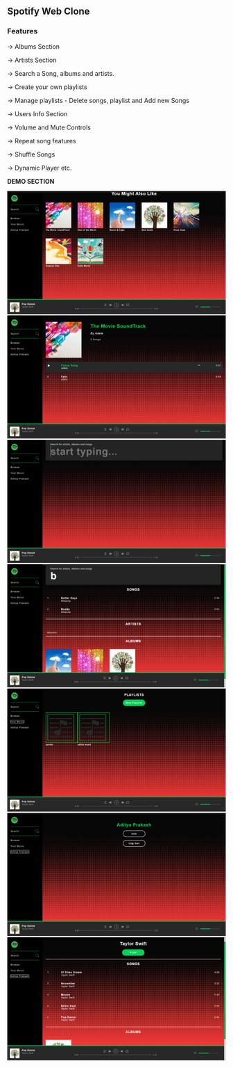 ## Spotify Web Clone

### Features

-> Albums Section

-> Artists Section

-> Search a Song, albums and artists.

-> Create your own playlists

-> Manage playlists - Delete songs, playlist and Add new Songs

-> Users Info Section

-> Volume and Mute Controls

-> Repeat song features

-> Shuffle Songs

-> Dynamic Player etc.

**DEMO SECTION**

<img src="demo/1.png">
<img src="demo/2.png">
<img src="demo/3.png">
<img src="demo/4.png">
<img src="demo/5.png">
<img src="demo/6.png">
<img src="demo/7.png">


